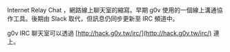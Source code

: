 <!-- TITLE: Irc -->

Internet Relay Chat ，網路線上聊天室的縮寫。早期 g0v 使用的一個線上溝通協作工具。後期由 Slack 取代，但訊息仍同步更新至 IRC 頻道中。

g0v IRC 聊天室可以透過 [http://hack.g0v.tw/irc/](http://hack.g0v.tw/irc/) 連上。